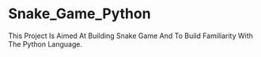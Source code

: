 # Snake_Game_Python
This Project Is Aimed At Building Snake Game And To Build Familiarity With The Python Language. 
